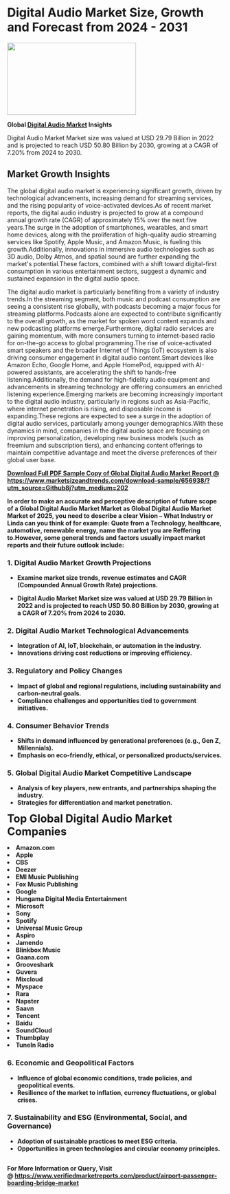 <H1>Digital Audio Market Size, Growth and Forecast from 2024 - 2031</H1><img class="aligncenter size-medium wp-image-584254" src="https://thirdeyenews.in/wp-content/uploads/2024/09/Global-Market-Research-300x168.jpeg" alt="" width="300" height="168" /><p><strong>Global&nbsp;<a href="https://www.marketsizeandtrends.com/download-sample/656938/?utm_source=Github8j?utm_medium=202">Digital Audio Market</a> Insights</strong></p><p>Digital Audio Market Market size was valued at USD 29.79 Billion in 2022 and is projected to reach USD 50.80 Billion by 2030, growing at a CAGR of 7.20% from 2024 to 2030.</p><p><h2>Market Growth Insights</h2> <p>The global digital audio market is experiencing significant growth, driven by technological advancements, increasing demand for streaming services, and the rising popularity of voice-activated devices.As of recent market reports, the digital audio industry is projected to grow at a compound annual growth rate (CAGR) of approximately 15% over the next five years.The surge in the adoption of smartphones, wearables, and smart home devices, along with the proliferation of high-quality audio streaming services like Spotify, Apple Music, and Amazon Music, is fueling this growth.Additionally, innovations in immersive audio technologies such as 3D audio, Dolby Atmos, and spatial sound are further expanding the market's potential.These factors, combined with a shift toward digital-first consumption in various entertainment sectors, suggest a dynamic and sustained expansion in the digital audio space.</p> <p><strong><a href="#"></a></strong></p> <p>The digital audio market is particularly benefiting from a variety of industry trends.In the streaming segment, both music and podcast consumption are seeing a consistent rise globally, with podcasts becoming a major focus for streaming platforms.Podcasts alone are expected to contribute significantly to the overall growth, as the market for spoken word content expands and new podcasting platforms emerge.Furthermore, digital radio services are gaining momentum, with more consumers turning to internet-based radio for on-the-go access to global programming.The rise of voice-activated smart speakers and the broader Internet of Things (IoT) ecosystem is also driving consumer engagement in digital audio content.Smart devices like Amazon Echo, Google Home, and Apple HomePod, equipped with AI-powered assistants, are accelerating the shift to hands-free listening.Additionally, the demand for high-fidelity audio equipment and advancements in streaming technology are offering consumers an enriched listening experience.Emerging markets are becoming increasingly important to the digital audio industry, particularly in regions such as Asia-Pacific, where internet penetration is rising, and disposable income is expanding.These regions are expected to see a surge in the adoption of digital audio services, particularly among younger demographics.With these dynamics in mind, companies in the digital audio space are focusing on improving personalization, developing new business models (such as freemium and subscription tiers), and enhancing content offerings to maintain competitive advantage and meet the diverse preferences of their global user base.</p> <p><strong><a href="#"></p><p><span class=""><strong>Download Full PDF Sample Copy of Global Digital Audio Market Report</strong> @ <a href="https://www.marketsizeandtrends.com/download-sample/656938/?utm_source=Github8j?utm_medium=202" target="_blank">https://www.marketsizeandtrends.com/download-sample/656938/?utm_source=Github8j?utm_medium=202</a></span></p><p>In order to make an accurate and perceptive description of future scope of a Global&nbsp;Digital Audio Market Market as Global&nbsp;Digital Audio Market Market of 2025, you need to describe a clear Vision &ndash; What Industry or Linda can you think of for example: Quote from a Technology, healthcare, automotive, renewable energy, name the market you are Reffering to.However, some general trends and factors usually impact market reports and their future outlook include:</p><h3>1.&nbsp;<strong>Digital Audio Market Growth Projections</strong></h3><ul><li>Examine market size trends, revenue estimates and CAGR (Compounded Annual Growth Rate) projections.</li><li><p>Digital Audio Market Market size was valued at USD 29.79 Billion in 2022 and is projected to reach USD 50.80 Billion by 2030, growing at a CAGR of 7.20% from 2024 to 2030.</p></li></ul><h3>2.&nbsp;<strong>Digital Audio Market Technological Advancements</strong></h3><ul><li>Integration of AI, IoT, blockchain, or automation in the industry.</li><li>Innovations driving cost reductions or improving efficiency.</li></ul><h3>3.&nbsp;<strong>Regulatory and Policy Changes</strong></h3><ul><li>Impact of global and regional regulations, including sustainability and carbon-neutral goals.</li><li>Compliance challenges and opportunities tied to government initiatives.</li></ul><h3>4.&nbsp;<strong>Consumer Behavior Trends</strong></h3><ul><li>Shifts in demand influenced by generational preferences (e.g., Gen Z, Millennials).</li><li>Emphasis on eco-friendly, ethical, or personalized products/services.</li></ul><h3>5.&nbsp;<strong>Global Digital Audio Market Competitive Landscape</strong></h3><ul><li>Analysis of key players, new entrants, and partnerships shaping the industry.</li><li>Strategies for differentiation and market penetration.</li></ul><p data-pm-slice="1 1 []"><span style="color: inherit; font-family: inherit; font-size: 25px;">Top Global Digital Audio Market Companies</span></p><div class="" data-test-id=""><p><li>Amazon.com</li><li> Apple</li><li> CBS</li><li> Deezer</li><li> EMI Music Publishing</li><li> Fox Music Publishing</li><li> Google</li><li> Hungama Digital Media Entertainment</li><li> Microsoft</li><li> Sony</li><li> Spotify</li><li> Universal Music Group</li><li> Aspiro</li><li> Jamendo</li><li> Blinkbox Music</li><li> Gaana.com</li><li> Grooveshark</li><li> Guvera</li><li> Mixcloud</li><li> Myspace</li><li> Rara</li><li> Napster</li><li> Saavn</li><li> Tencent</li><li> Baidu</li><li> SoundCloud</li><li> Thumbplay</li><li> TuneIn Radio</li></p></div><h3>6.&nbsp;<strong>Economic and Geopolitical Factors</strong></h3><ul><li>Influence of global economic conditions, trade policies, and geopolitical events.</li><li>Resilience of the market to inflation, currency fluctuations, or global crises.</li></ul><h3>7.&nbsp;<strong>Sustainability and ESG (Environmental, Social, and Governance)</strong></h3><ul><li>Adoption of sustainable practices to meet ESG criteria.</li><li>Opportunities in green technologies and circular economy principles.</li></ul><h2><strong style="font-size: 14px;">For More Information or Query, Visit @&nbsp;</strong><a style="background-color: #ffffff; font-size: 14px;" href="https://www.marketsizeandtrends.com/report/digital-audio-market/" target="_blank">https://www.verifiedmarketreports.com/product/airport-passenger-boarding-bridge-market</a></h2>
